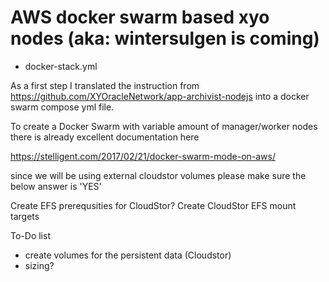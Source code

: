 # AWS docker swarm based xyo nodes (aka: wintersulgen is coming)

* docker-stack.yml

As a first step I translated the instruction from https://github.com/XYOracleNetwork/app-archivist-nodejs into a docker swarm compose yml file. 

To create a Docker Swarm with variable amount of manager/worker nodes there is already excellent documentation here

https://stelligent.com/2017/02/21/docker-swarm-mode-on-aws/

since we will be using external cloudstor volumes please make sure the below answer is 'YES'

Create EFS prerequsities for CloudStor?
Create CloudStor EFS mount targets

To-Do list

- create volumes for the persistent data (Cloudstor)
- sizing?
